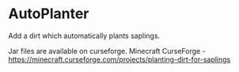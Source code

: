 # AutoPlanter
Add a dirt which automatically plants saplings.

Jar files are available on curseforge.
Minecraft CurseForge - https://minecraft.curseforge.com/projects/planting-dirt-for-saplings
